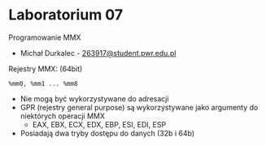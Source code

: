 # Laboratorium 07
Programowanie MMX
- Michał Durkalec - 263917@student.pwr.edu.pl

Rejestry MMX: (64bit)
```
%mm0, %mm1 ... %mm8
```
- Nie mogą być wykorzystywane do adresacji
- GPR (rejestry general purpose) są wykorzystywane jako argumenty do niektórych operacji MMX
    - EAX, EBX, ECX, EDX, EBP, ESI, EDI, ESP
- Posiadają dwa tryby dostępu do danych (32b i 64b)
